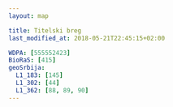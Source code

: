 ```yaml
---
layout: map

title: Titelski breg
last_modified_at: 2018-05-21T22:45:15+02:00

WDPA: [555552423]
BioRaS: [415]
geoSrbija:
  L1_183: [145]
  L1_302: [44]
  L1_362: [88, 89, 90]
---
```


